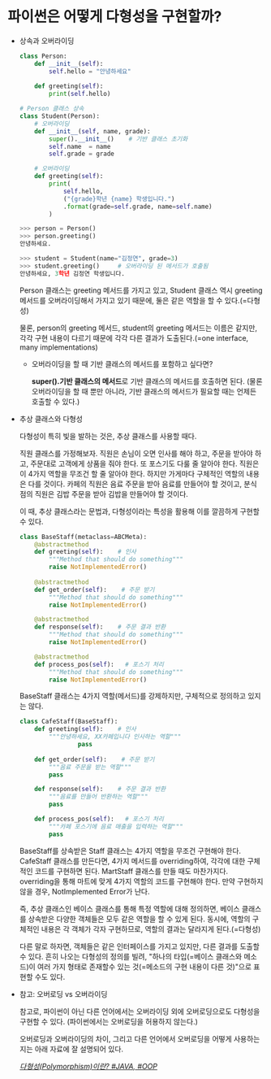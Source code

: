 # 파이썬은 어떻게 다형성을 구현할까?

- 상속과 오버라이딩
    
    ```python
    class Person:
        def __init__(self):
            self.hello = "안녕하세요"
       
        def greeting(self):
            print(self.hello)
    
    # Person 클래스 상속
    class Student(Person):
        # 오버라이딩
        def __init__(self, name, grade):
            super().__init__()    # 기반 클래스 초기화
            self.name  = name
            self.grade = grade
    
        # 오버라이딩
        def greeting(self):
            print(
                self.hello,
                ("{grade}학년 {name} 학생입니다.")
                .format(grade=self.grade, name=self.name)
            )
    ```
    
    ```python
    >>> person = Person()
    >>> person.greeting()
    안녕하세요.
    
    >>> student = Student(name="김정연", grade=3)
    >>> student.greeting()     # 오버라이딩 된 메서드가 호출됨
    안녕하세요, 3학년 김정연 학생입니다.
    ```
    
    Person 클래스는 greeting 메서드를 가지고 있고, Student 클래스 역시 greeting 메서드를 오버라이딩해서 가지고 있기 때문에, 둘은 같은 역할을 할 수 있다.(=다형성)
    
    물론, person의 greeting 메서드, student의 greeting 메서드는 이름은 같지만, 각각 구현 내용이 다르기 때문에 각각 다른 결과가 도출된다.(=one interface, many implementations)
    
    - 오버라이딩을 할 때 기반 클래스의 메서드를 포함하고 싶다면?
        
        **super().기반 클래스의 메서드**로 기반 클래스의 메서드를 호출하면 된다. (물론 오버라이딩을 할 때 뿐만 아니라, 기반 클래스의 메서드가 필요할 때는 언제든 호출할 수 있다.)
        
- 추상 클래스와 다형성
    
    다형성이 특히 빛을 발하는 것은, 추상 클래스를 사용할 때다.
    
    직원 클래스를 가정해보자. 직원은 손님이 오면 인사를 해야 하고, 주문을 받아야 하고, 주문대로 고객에게 상품을 줘야 한다. 또 포스기도 다룰 줄 알아야 한다. 직원은 이 4가지 역할을 무조건 할 줄 알아야 한다. 하지만 가게마다 구체적인 역할의 내용은 다를 것이다. 카페의 직원은 음료 주문을 받아 음료를 만들어야 할 것이고, 분식점의 직원은 김밥 주문을 받아 김밥을 만들어야 할 것이다.
    
    이 때, 추상 클래스라는 문법과, 다형성이라는 특성을 활용해 이를 깔끔하게 구현할 수 있다.
    
    ```python
    class BaseStaff(metaclass=ABCMeta):
        @abstractmethod
        def greeting(self):    # 인사
            """Method that should do something"""
            raise NotImplementedError()
    		
        @abstractmethod
        def get_order(self):    # 주문 받기
            """Method that should do something"""
            raise NotImplementedError()
    
        @abstractmethod
        def response(self):    # 주문 결과 반환
            """Method that should do something"""
            raise NotImplementedError()
    
        @abstractmethod
        def process_pos(self):   # 포스기 처리
            """Method that should do something"""
            raise NotImplementedError()
    ```
    
    BaseStaff 클래스는 4가지 역할(메서드)를 강제하지만, 구체적으로 정의하고 있지는 않다.
    
    ```python
    class CafeStaff(BaseStaff):
        def greeting(self):    # 인사
            """안녕하세요, XX카페입니다 인사하는 역할"""
    				pass
    		
        def get_order(self):    # 주문 받기
            """음료 주문을 받는 역할"""
            pass
    
        def response(self):    # 주문 결과 반환
            """음료를 만들어 반환하는 역할"""
            pass
    
        def process_pos(self):   # 포스기 처리
            """카페 포스기에 음료 매출을 입력하는 역할"""
            pass
    ```
    
    BaseStaff를 상속받은 Staff 클래스는 4가지 역할을 무조건 구현해야 한다. CafeStaff 클래스를 만든다면, 4가지 메서드를 overriding하여, 각각에 대한 구체적인 코드를 구현하면 된다. MartStaff 클래스를 만들 때도 마찬가지다. overriding을 통해 마트에 맞게 4가지 역할의 코드를 구현해야 한다. 만약 구현하지 않을 경우, NotImplemented Error가 난다.
    
    즉, 추상 클래스인 베이스 클래스를 통해 특정 역할에 대해 정의하면, 베이스 클래스를 상속받은 다양한 객체들은 모두 같은 역할을 할 수 있게 된다. 동시에, 역할의 구체적인 내용은 각 객체가 각자 구현하므로, 역할의 결과는 달라지게 된다.(=다형성)
    
    다른 말로 하자면, 객체들은 같은 인터페이스를 가지고 있지만, 다른 결과를 도출할 수 있다. 흔히 나오는 다형성의 정의를 빌려,  "하나의 타입(=베이스 클래스와 메소드)이 여러 가지 형태로 존재할수 있는 것(=메소드의 구현 내용이 다른 것)"으로 표현할 수도 있다.
    
- 참고: 오버로딩 vs 오버라이딩
    
    참고로, 파이썬이 아닌 다른 언어에서는 오버라이딩 외에 오버로딩으로도 다형성을 구현할 수 있다. (파이썬에서는 오버로딩을 허용하지 않는다.)
    
    오버로딩과 오버라이딩의 차이, 그리고 다른 언어에서 오버로딩을 어떻게 사용하는지는 아래 자료에 잘 설명되어 있다.
    
    [*다형성(Polymorphism)이란? #JAVA, #OOP*](https://tecoble.techcourse.co.kr/post/2020-10-27-polymorphism/)